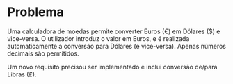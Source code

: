 # Problema

Uma calculadora de moedas permite converter Euros (€) em Dólares ($) e vice-versa. O utilizador introduz o valor em Euros, e é realizada automaticamente a conversão para Dólares (e vice-versa). Apenas números decimais são permitidos.

Um novo requisito precisou ser implementado e inclui conversão de/para Libras (£).